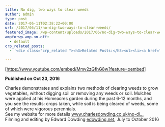 ```yaml
---
title: No dig, two ways to clear weeds
author: admin
type: post
date: 2017-06-11T02:38:22+00:00
url: /2017/06/11/no-dig-two-ways-to-clear-weeds/
featured_image: /wp-content/uploads/2017/06/no-dig-two-ways-to-clear-weeds.jpg
ampforwp-amp-on-off:
  - default
crp_related_posts:
  - '<div class="crp_related "><h3>Related Posts:</h3><ul><li><a href="https://scdhub.org/2017/12/25/wastewater-treatment-and-biosolids-management/"    ><img src="https://scdhub.org/wp-content/uploads/2017/12/wastewater-treatment-and-biosoli-150x150.jpg" alt="Wastewater treatment and Biosolids management" title="Wastewater treatment and Biosolids management" width="150" height="150" class="crp_thumb crp_featured" /><span class="crp_title">Wastewater treatment and Biosolids management</span></a></li><li><a href="https://scdhub.org/2017/07/28/8006/"    ><img src="https://scdhub.org/wp-content/uploads/2017/07/hqdefault-150x150.jpg" alt="Music" title="Music" width="150" height="150" class="crp_thumb crp_featured" /><span class="crp_title">Music</span></a></li><li><a href="https://scdhub.org/2018/01/06/household-and-neighborhood-sanitation-infrastructures-excreta-wastewater-disposal-in-developing-countries/"    ><img src="https://scdhub.org/wp-content/plugins/contextual-related-posts/default.png" alt="Household and neighborhood Sanitation Infrastructures: Excreta, wastewater disposal in developing countries" title="Household and neighborhood Sanitation Infrastructures: Excreta, wastewater disposal in developing countries" width="150" height="150" class="crp_thumb crp_default" /><span class="crp_title">Household and neighborhood Sanitation&hellip;</span></a></li><li><a href="https://scdhub.org/2017/12/29/walking-in-sabinas-shoes-world-vision/"    ><img src="https://scdhub.org/wp-content/uploads/2017/12/walking-in-sabinas-shoes-world-v-150x150.jpg" alt="Walking in Sabinas Shoes &#8211; World Vision" title="Walking in Sabinas Shoes &#8211; World Vision" width="150" height="150" class="crp_thumb crp_featured" /><span class="crp_title">Walking in Sabinas Shoes &#8211; World Vision</span></a></li><li><a href="https://scdhub.org/founding-board/"    ><img src="https://scdhub.org/wp-content/uploads/2017/04/Screen-Shot-2017-08-14-at-11.39.28-AM-150x150.png" alt="Founding Board" title="Founding Board" width="150" height="150" class="crp_thumb crp_correctfirst" /><span class="crp_title">Founding Board</span></a></li><li><a href="https://scdhub.org/2017/10/01/diy-18650-cell-power-wall/"    ><img src="https://scdhub.org/wp-content/uploads/2017/10/Screen-Shot-2017-09-30-at-6.36.35-PM-150x150.png" alt="Home Brewed Power Walls" title="Home Brewed Power Walls" width="150" height="150" class="crp_thumb crp_featured" /><span class="crp_title">Home Brewed Power Walls</span></a></li></ul><div class="crp_clear"></div></div>'

---
```

[https://www.youtube.com/embed/Mmv2zGfhG8w?feature=oembed]

<div id="watch-uploader-info">
  <strong class="watch-time-text">Published on Oct 23, 2016</strong>
</div>

<div id="watch-description-text" class="">
  <p id="eow-description" class="">
    Charles demonstrates and explains two methods of clearing weeds to grow vegetables, without digging soil or removing any weeds or soil. Mulches were applied at his Homeacres garden during the past 6-12 months, and you see the results: crops taken, while soil is being cleared of weeds, some of which were vigorous perennials.<br /> See my website for more details <a class="yt-uix-servicelink  " href="http://www.charlesdowding.co.uk/no-dig-growing/no-dig-growing-preparation/" target="_blank" rel="nofollow noopener" data-url="http://www.charlesdowding.co.uk/no-dig-growing/no-dig-growing-preparation/" data-servicelink="CDEQ6TgYACITCMP6tc7gtNQCFUThAwodaU8IIyj4HQ" data-target-new-window="True">www.charlesdowding.co.uk/no-di&#8230;</a><br /> Filming and editing by Edward Dowding <a class="yt-uix-servicelink  " href="https://edowding.net/" target="_blank" rel="nofollow noopener" data-url="https://edowding.net" data-servicelink="CDEQ6TgYACITCMP6tc7gtNQCFUThAwodaU8IIyj4HQ" data-target-new-window="True">edowding.net</a>, July to October 2016
  </p>
</div>

<div id="watch-description-extras">
</div>